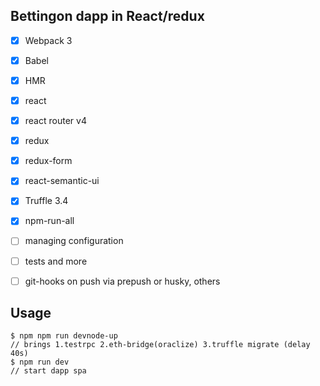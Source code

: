 

## Bettingon dapp in React/redux

- [x] Webpack 3
- [x] Babel
- [x] HMR 

- [x] react
- [x] react router v4

- [x] redux
- [x] redux-form
- [x] react-semantic-ui
- [x] Truffle 3.4
- [x] npm-run-all 

- [ ] managing configuration
- [ ] tests and more 
- [ ] git-hooks on push via prepush or husky, others



## Usage

```
$ npm npm run devnode-up
// brings 1.testrpc 2.eth-bridge(oraclize) 3.truffle migrate (delay 40s)
$ npm run dev  
// start dapp spa
```
 


